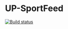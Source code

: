 # UP-SportFeed

[![Build status](https://ci.appveyor.com/api/projects/status/ip9ktyg4pn1mjxtk?svg=true)](https://ci.appveyor.com/project/J0hnyBG/up-sportsfeed)